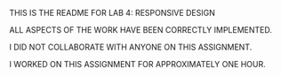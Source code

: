 THIS IS THE README FOR LAB 4: RESPONSIVE DESIGN


ALL ASPECTS OF THE WORK HAVE BEEN CORRECTLY IMPLEMENTED.

I DID NOT COLLABORATE WITH ANYONE ON THIS ASSIGNMENT.

I WORKED ON THIS ASSIGNMENT FOR APPROXIMATELY ONE HOUR.